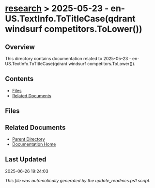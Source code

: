 # [research](../) > 2025-05-23 - en-US.TextInfo.ToTitleCase(qdrant windsurf competitors.ToLower())

## Overview
This directory contains documentation related to 2025-05-23 - en-US.TextInfo.ToTitleCase(qdrant windsurf competitors.ToLower()).

## Contents

<!-- toc -->

- [Files](#files)
- [Related Documents](#related-documents)

## Files

<!-- files list will be auto-generated by Docsify -->

## Related Documents

- [Parent Directory](../)
- [Documentation Home](../../)

## Last Updated

2025-06-26 19:24:03

*This file was automatically generated by the update_readmes.ps1 script.*
